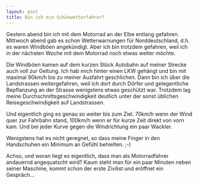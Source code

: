 ```yaml
---
layout: post
title: Bin ich ein Schönwetterfahrer?
---
```

Gestern abend bin ich mit dem Motorrad an der Elbe entlang gefahren. Mittwoch abend gab es schon Wetterwarnungen für Norddeutschland, d.h. es waren Windböen angekündigt. Aber ich bin trotzdem gefahren, weil ich in der nächsten Woche mit dem Motorrad noch etwas weiter möchte.

Die Windböen kamen auf dem kurzen Stück Autobahn auf meiner Strecke auch voll zur Geltung. Ich hab mich hinter einen LKW gehängt und bin mit maximal 90km/h bis zu meiner Ausfahrt geschlichen. Dann bin ich über die Landstrassen weitergefahren, weil ich dort durch Dörfer und gelegentliche Bepflanzung an der Strasse wenigstens etwas geschützt war. Trotzdem lag meine Durchschnittsgeschwindigkeit deutlich unter der sonst üblichen Reisegeschwindigkeit auf Landstrassen.

Und eigentlich ging es genau so weiter bis zum Ziel. 70km/h wenn der Wind quer zur Fahrbahn stand, 100km/h wenn er für kurze Zeit direkt von vorn kam. Und bei jeder Kurve gegen die Windrichtung ein paar Wackler.

Wenigstens hat es nicht geregnet, so dass meine Finger in den Handschuhen ein Minimum an Gefühl behielten. ;-)

Achso, und woran liegt es eigentlich, dass man als Motorradfahrer andauernd angequatscht wird? Kaum steht man für ein paar Minuten neben seiner Maschine, kommt schon der erste Zivilist und eröffnet ein Gespräch...
